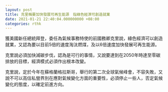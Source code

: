 ```yaml
---
layout: post
title: 克里稱要加快發展可再生能源　指綠色經濟可創造就業
date: 2021-01-21 22:40:04.000000000 +08:00
categories: rthk
---
```


獲美國新任總統拜登，委任為氣候事務特使的前國務卿克里說，綠色經濟可以創造就業，又認為要以目前5倍的速度淘汰燃煤，及以6倍速度加快發展可再生能源。

克里說必須加快減碳步伐，認為是可行的事情，又說要達到在2050年時達至零碳排放的目標，經濟模式必須作出根本改變。

克里說，定於今年在蘇格蘭格拉斯哥，舉行的第二次全球氣候峰會，不容失敗，又說不可以高估私營界別在應對氣候變化方面的重要性，必須停止一些人，否定氣候變化的態度，以確定前進方向。
